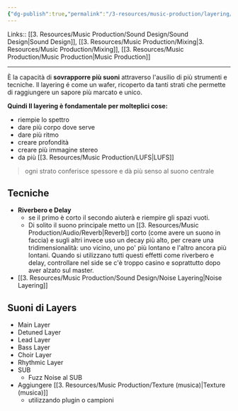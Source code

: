 ```yaml
---
{"dg-publish":true,"permalink":"/3-resources/music-production/layering/","tags":["note"]}
---
```


Links:: [[3. Resources/Music Production/Sound Design/Sound Design\|Sound Design]], [[3. Resources/Music Production/Mixing\|3. Resources/Music Production/Mixing]], [[3. Resources/Music Production/Music Production\|Music Production]]

---
È la capacità di **sovrapporre più suoni** attraverso l'ausilio di più strumenti e tecniche.
Il layering é come un wafer, ricoperto da tanti strati che permette di raggiungere un sapore più marcato e unico. 

**Quindi Il layering è fondamentale per molteplici cose:**

- riempie lo spettro
- dare più corpo dove serve
- dare più ritmo
- creare profondità
- creare più immagine stereo
- da più [[3. Resources/Music Production/LUFS\|LUFS]]

> ogni strato conferisce spessore e dà più senso al suono centrale

## Tecniche

- **Riverbero e Delay**
	- se il primo è corto il secondo aiuterà e riempire gli spazi vuoti.
	- Di solito il suono principale metto un [[3. Resources/Music Production/Audio/Reverb\|Reverb]] corto (come avere un suono in faccia) e sugli altri invece uso un decay più alto, per creare una tridimensionalità: uno vicino, uno po' più lontano e l'altro ancora più lontani.
	  Quando si utilizzano tutti questi effetti come riverbero e delay, controllare nel side se c'è troppo casino e soprattutto dopo aver alzato sul master.
- [[3. Resources/Music Production/Sound Design/Noise Layering\|Noise Layering]]

## Suoni di Layers

- Main Layer
- Detuned Layer
- Lead Layer
- Bass Layer
- Choir Layer
- Rhythmic Layer
- SUB
	- Fuzz Noise al SUB
- Aggiungere [[3. Resources/Music Production/Texture (musica)\|Texture (musica)]] 
	- utilizzando plugin o campioni


